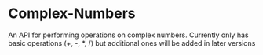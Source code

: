 # Complex-Numbers
An API for performing operations on complex numbers. Currently only has basic operations (+, -, *, /) but additional ones will be added in later versions

